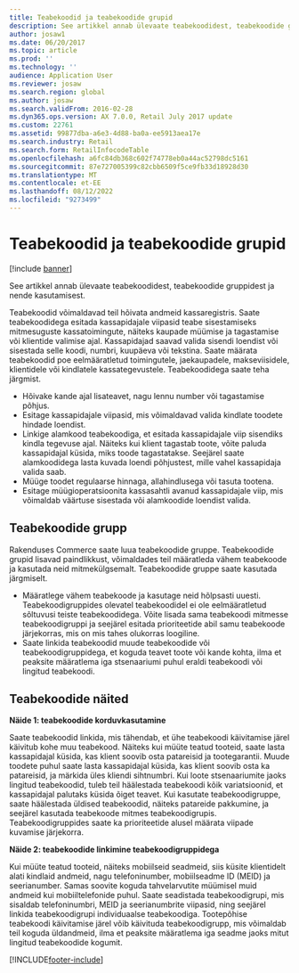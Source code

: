 ```yaml
---
title: Teabekoodid ja teabekoodide grupid
description: See artikkel annab ülevaate teabekoodidest, teabekoodide gruppidest ja nende kasutamisest.
author: josaw1
ms.date: 06/20/2017
ms.topic: article
ms.prod: ''
ms.technology: ''
audience: Application User
ms.reviewer: josaw
ms.search.region: global
ms.author: josaw
ms.search.validFrom: 2016-02-28
ms.dyn365.ops.version: AX 7.0.0, Retail July 2017 update
ms.custom: 22761
ms.assetid: 99877dba-a6e3-4d88-ba0a-ee5913aea17e
ms.search.industry: Retail
ms.search.form: RetailInfocodeTable
ms.openlocfilehash: a6fc84db368c602f74778eb0a44ac52798dc5161
ms.sourcegitcommit: 87e727005399c82cbb6509f5ce9fb33d18928d30
ms.translationtype: MT
ms.contentlocale: et-EE
ms.lasthandoff: 08/12/2022
ms.locfileid: "9273499"
---
```

# <a name="info-codes-and-info-code-groups"></a>Teabekoodid ja teabekoodide grupid

[!include [banner](includes/banner.md)]

See artikkel annab ülevaate teabekoodidest, teabekoodide gruppidest ja nende kasutamisest.

Teabekoodid võimaldavad teil hõivata andmeid kassaregistris. Saate teabekoodidega esitada kassapidajale viipasid teabe sisestamiseks mitmesuguste kassatoimingute, näiteks kaupade müümise ja tagastamise või klientide valimise ajal. Kassapidajad saavad valida sisendi loendist või sisestada selle koodi, numbri, kuupäeva või tekstina. Saate määrata teabekoodid poe eelmääratletud toimingutele, jaekaupadele, makseviisidele, klientidele või kindlatele kassategevustele. Teabekoodidega saate teha järgmist.

- Hõivake kande ajal lisateavet, nagu lennu number või tagastamise põhjus.
- Esitage kassapidajale viipasid, mis võimaldavad valida kindlate toodete hindade loendist.
- Linkige alamkood teabekoodiga, et esitada kassapidajale viip sisendiks kindla tegevuse ajal. Näiteks kui klient tagastab toote, võite paluda kassapidajal küsida, miks toode tagastatakse. Seejärel saate alamkoodidega lasta kuvada loendi põhjustest, mille vahel kassapidaja valida saab.
- Müüge toodet regulaarse hinnaga, allahindlusega või tasuta tootena.
- Esitage müügioperatsioonita kassasahtli avanud kassapidajale viip, mis võimaldab väärtuse sisestada või alamkoodide loendist valida.

## <a name="info-codes-group"></a>Teabekoodide grupp

Rakenduses Commerce saate luua teabekoodide gruppe. Teabekoodide grupid lisavad paindlikkust, võimaldades teil määratleda vähem teabekoode ja kasutada neid mitmekülgsemalt. Teabekoodide gruppe saate kasutada järgmiselt.

- Määratlege vähem teabekoode ja kasutage neid hõlpsasti uuesti. Teabekoodigruppides olevatel teabekoodidel ei ole eelmääratletud sõltuvusi teiste teabekoodidega. Võite lisada sama teabekoodi mitmesse teabekoodigruppi ja seejärel esitada prioriteetide abil samu teabekoode järjekorras, mis on mis tahes olukorras loogiline.
- Saate linkida teabekoodid muude teabekoodide või teabekoodigruppidega, et koguda teavet toote või kande kohta, ilma et peaksite määratlema iga stsenaariumi puhul eraldi teabekoodi või lingitud teabekoodi.

## <a name="info-code-examples"></a>Teabekoodide näited

**Näide 1: teabekoodide korduvkasutamine**

Saate teabekoodid linkida, mis tähendab, et ühe teabekoodi käivitamise järel käivitub kohe muu teabekood. Näiteks kui müüte teatud tooteid, saate lasta kassapidajal küsida, kas klient soovib osta patareisid ja tootegarantii. Muude toodete puhul saate lasta kassapidajal küsida, kas klient soovib osta ka patareisid, ja märkida üles kliendi sihtnumbri. Kui loote stsenaariumite jaoks lingitud teabekoodid, tuleb teil häälestada teabekoodi kõik variatsioonid, et kassapidajal palutaks küsida õiget teavet. Kui kasutate teabekoodigruppe, saate häälestada üldised teabekoodid, näiteks patareide pakkumine, ja seejärel kasutada teabekoode mitmes teabekoodigrupis. Teabekoodigruppides saate ka prioriteetide alusel määrata viipade kuvamise järjekorra.

**Näide 2: teabekoodide linkimine teabekoodigruppidega**

Kui müüte teatud tooteid, näiteks mobiilseid seadmeid, siis küsite klientidelt alati kindlaid andmeid, nagu telefoninumber, mobiilseadme ID (MEID) ja seerianumber. Samas soovite koguda tahvelarvutite müümisel muid andmeid kui mobiiltelefonide puhul. Saate seadistada teabekoodigrupi, mis sisaldab telefoninumbri, MEID ja seerianumbrite viipasid, ning seejärel linkida teabekoodigrupi individuaalse teabekoodiga. Tootepõhise teabekoodi käivitamise järel võib käivituda teabekoodigrupp, mis võimaldab teil koguda üldandmeid, ilma et peaksite määratlema iga seadme jaoks mitut lingitud teabekoodide kogumit.


[!INCLUDE[footer-include](../includes/footer-banner.md)]

